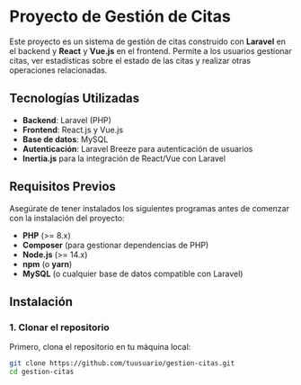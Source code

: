 # Proyecto de Gestión de Citas

Este proyecto es un sistema de gestión de citas construido con **Laravel** en el backend y **React** y **Vue.js** en el frontend. Permite a los usuarios gestionar citas, ver estadísticas sobre el estado de las citas y realizar otras operaciones relacionadas.

## Tecnologías Utilizadas

- **Backend**: Laravel (PHP)
- **Frontend**: React.js y Vue.js
- **Base de datos**: MySQL
- **Autenticación**: Laravel Breeze para autenticación de usuarios
- **Inertia.js** para la integración de React/Vue con Laravel

## Requisitos Previos

Asegúrate de tener instalados los siguientes programas antes de comenzar con la instalación del proyecto:

- **PHP** (>= 8.x)
- **Composer** (para gestionar dependencias de PHP)
- **Node.js** (>= 14.x)
- **npm** (o **yarn**)
- **MySQL** (o cualquier base de datos compatible con Laravel)

## Instalación

### 1. Clonar el repositorio

Primero, clona el repositorio en tu máquina local:

```bash
git clone https://github.com/tuusuario/gestion-citas.git
cd gestion-citas
